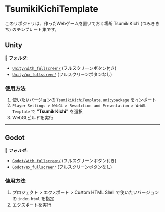 # TsumikiKichiTemplate

このリポジトリは、作ったWebゲームを置いておく場所 TsumikiKichi (つみききち) のテンプレート集です。

## Unity

**📁 フォルダ**: 
- [`Unity/with_fullscreen/`](./Unity/with_fullscreen/) (フルスクリーンボタン付き)
- [`Unity/no_fullscreen/`](./Unity/no_fullscreen/) (フルスクリーンボタンなし)

### 使用方法
1. 使いたいバージョンの `TsumikiKichiTemplate.unitypackage` をインポート
2. `Player Settings > WebGL > Resolution and Presentation > WebGL Template` で **"TsumikiKichi"** を選択
3. WebGLビルドを実行

---

## Godot

**📁 フォルダ**: 
- [`Godot/with_fullscreen/`](./Godot/with_fullscreen/) (フルスクリーンボタン付き)
- [`Godot/no_fullscreen/`](./Godot/no_fullscreen/) (フルスクリーンボタンなし)

### 使用方法
1. プロジェクト > エクスポート > Custom HTML Shell で使いたいバージョンの `index.html` を指定
2. エクスポートを実行

